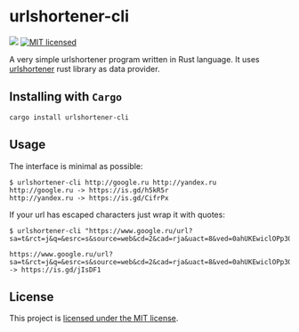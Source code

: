 # urlshortener-cli
[![](https://meritbadge.herokuapp.com/urlshortener-cli)](https://crates.io/crates/urlshortener-cli)
[![MIT licensed](https://img.shields.io/badge/license-MIT-blue.svg)](./LICENSE)


A very simple urlshortener program written in Rust language. It uses [urlshortener](https://github.com/vityafx/urlshortener-rs) rust library as data provider.


## Installing with `Cargo`

```
cargo install urlshortener-cli
```

## Usage
The interface is minimal as possible:

```
$ urlshortener-cli http://google.ru http://yandex.ru
http://google.ru -> https://is.gd/h5kR5r
http://yandex.ru -> https://is.gd/CifrPx
```

If your url has escaped characters just wrap it with quotes:

```
$ urlshortener-cli "https://www.google.ru/url?sa=t&rct=j&q=&esrc=s&source=web&cd=2&cad=rja&uact=8&ved=0ahUKEwiclOPp3OTRAhVyb5oKHUzyCl8QFggpMAE&url=http%3A%2F%2Ftest.tankionline.com%2F&usg=AFQjCNFIEFFpu2m_QofHelAXRK0JP4dLOQ&sig2=Fc6eFhPDqNgt5kZMzRWPIA"

https://www.google.ru/url?sa=t&rct=j&q=&esrc=s&source=web&cd=2&cad=rja&uact=8&ved=0ahUKEwiclOPp3OTRAhVyb5oKHUzyCl8QFggpMAE&url=http%3A%2F%2Ftest.tankionline.com%2F&usg=AFQjCNFIEFFpu2m_QofHelAXRK0JP4dLOQ&sig2=Fc6eFhPDqNgt5kZMzRWPIA -> https://is.gd/jIsDF1

```

## License

This project is [licensed under the MIT license](./LICENSE).
